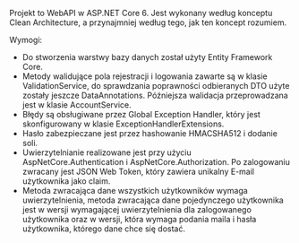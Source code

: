 Projekt to WebAPI w ASP.NET Core 6. Jest wykonany według konceptu Clean Architecture, a przynajmniej według tego, jak ten koncept rozumiem.

Wymogi:

  - Do stworzenia warstwy bazy danych został użyty Entity Framework Core.
  - Metody walidujące pola rejestracji i logowania zawarte są w klasie ValidationService, do sprawdzania poprawności odbieranych DTO użyte zostały jeszcze DataAnnotations. Późniejsza walidacja przeprowadzana jest w klasie AccountService.
  - Błędy są obsługiwane przez Global Exception Handler, który jest skonfigurowany w klasie ExceptionHandlerExtensions.
  - Hasło zabezpieczane jest przez hashowanie HMACSHA512 i dodanie soli.
  - Uwierzytelnianie realizowane jest przy użyciu AspNetCore.Authentication i AspNetCore.Authorization. Po zalogowaniu zwracany jest JSON Web Token, który zawiera unikalny E-mail użytkownika jako claim.
  - Metoda zwracająca dane wszystkich użytkowników wymaga uwierzytelnienia, metoda zwracająca dane pojedynczego użytkownika jest w wersji wymagającej uwierzytelnienia dla zalogowanego użytkownika oraz w wersji, która wymaga podania maila i hasła użytkownika, którego dane chce się dostać.
